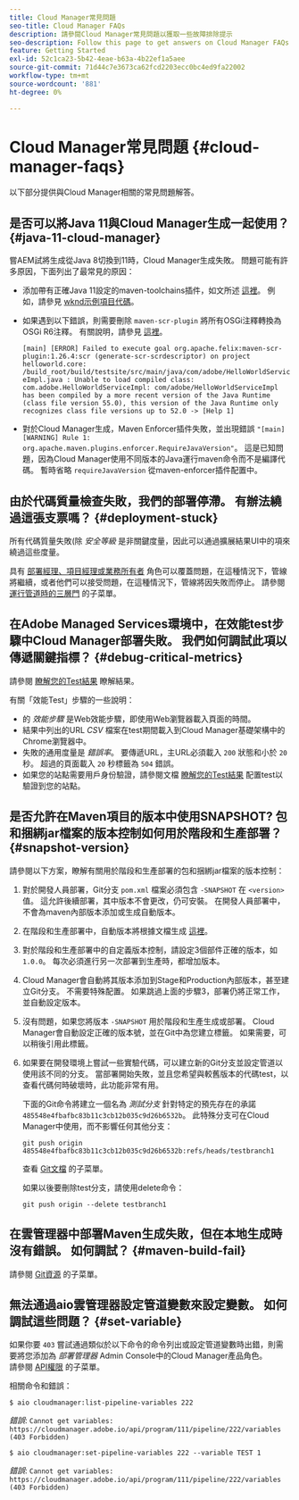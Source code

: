 ```yaml
---
title: Cloud Manager常見問題
seo-title: Cloud Manager FAQs
description: 請參閱Cloud Manager常見問題以獲取一些故障排除提示
seo-description: Follow this page to get answers on Cloud Manager FAQs
feature: Getting Started
exl-id: 52c1ca23-5b42-4eae-b63a-4b22ef1a5aee
source-git-commit: 71d44c7e3673ca62fcd2203ecc0bc4ed9fa22002
workflow-type: tm+mt
source-wordcount: '881'
ht-degree: 0%

---
```


# Cloud Manager常見問題 {#cloud-manager-faqs}

以下部分提供與Cloud Manager相關的常見問題解答。

## 是否可以將Java 11與Cloud Manager生成一起使用？ {#java-11-cloud-manager}

嘗AEM試將生成從Java 8切換到11時，Cloud Manager生成失敗。 問題可能有許多原因，下面列出了最常見的原因：

* 添加帶有正確Java 11設定的maven-toolchains插件，如文所述 [這裡](https://experienceleague.adobe.com/docs/experience-manager-cloud-manager/using/getting-started/create-application-project/using-the-wizard.html?lang=en#getting-started)。  例如，請參見 [wknd示例項目代碼](https://github.com/adobe/aem-guides-wknd/commit/6cb5238cb6b932735dcf91b21b0d835ae3a7fe75)。

* 如果遇到以下錯誤，則需要刪除 `maven-scr-plugin` 將所有OSGi注釋轉換為OSGi R6注釋。 有關說明，請參見 [這裡](https://cqdump.wordpress.com/2019/01/03/from-scr-annotations-to-osgi-annotations/)。

   `[main] [ERROR] Failed to execute goal org.apache.felix:maven-scr-plugin:1.26.4:scr (generate-scr-scrdescriptor) on project helloworld.core: /build_root/build/testsite/src/main/java/com/adobe/HelloWorldServiceImpl.java : Unable to load compiled class: com.adobe.HelloWorldServiceImpl: com/adobe/HelloWorldServiceImpl has been compiled by a more recent version of the Java Runtime (class file version 55.0), this version of the Java Runtime only recognizes class file versions up to 52.0 -> [Help 1]`

* 對於Cloud Manager生成，Maven Enforcer插件失敗，並出現錯誤 `"[main] [WARNING] Rule 1: org.apache.maven.plugins.enforcer.RequireJavaVersion"`。 這是已知問題，因為Cloud Manager使用不同版本的Java運行maven命令而不是編譯代碼。 暫時省略 `requireJavaVersion` 從maven-enforcer插件配置中。

## 由於代碼質量檢查失敗，我們的部署停滯。 有辦法繞過這張支票嗎？ {#deployment-stuck}

所有代碼質量失敗(除 *安全等級* 是非關鍵度量，因此可以通過擴展結果UI中的項來繞過這些度量。

具有 [部署經理、項目經理或業務所有者](https://experienceleague.adobe.com/docs/experience-manager-cloud-manager/using/requirements/setting-up-users-and-roles.html?lang=en#requirements) 角色可以覆蓋問題，在這種情況下，管線將繼續，或者他們可以接受問題，在這種情況下，管線將因失敗而停止。  請參閱 [運行管道時的三層門](https://experienceleague.adobe.com/docs/experience-manager-cloud-manager/using/how-to-use/understand-your-test-results.html?lang=en#how-to-use) 的子菜單。

## 在Adobe Managed Services環境中，在效能test步驟中Cloud Manager部署失敗。 我們如何調試此項以傳遞關鍵指標？ {#debug-critical-metrics}

請參閱 [瞭解您的Test結果](https://experienceleague.adobe.com/docs/experience-manager-cloud-manager/using/how-to-use/understand-your-test-results.html?lang=en#how-to-use) 瞭解結果。

有關「效能Test」步驟的一些說明：

* 的 *效能步驟* 是Web效能步驟，即使用Web瀏覽器載入頁面的時間。
* 結果中列出的URL *CSV* 檔案在test期間載入到Cloud Manager基礎架構中的Chrome瀏覽器中。
* 失敗的通用度量是 *錯誤率*。 要傳遞URL，主URL必須載入 `200` 狀態和小於 `20` 秒。 超過的頁面載入 `20` 秒標籤為 `504` 錯誤。
* 如果您的站點需要用戶身份驗證，請參閱文檔 [瞭解您的Test結果](understand-your-test-results.md#authenticated-performance-testing) 配置test以驗證到您的站點。

## 是否允許在Maven項目的版本中使用SNAPSHOT? 包和捆綁jar檔案的版本控制如何用於階段和生產部署？ {#snapshot-version}

請參閱以下方案，瞭解有關用於階段和生產部署的包和捆綁jar檔案的版本控制：

1. 對於開發人員部署，Git分支 `pom.xml` 檔案必須包含 `-SNAPSHOT` 在 `<version>` 值。 這允許後續部署，其中版本不會更改，仍可安裝。 在開發人員部署中，不會為maven內部版本添加或生成自動版本。

1. 在階段和生產部署中，自動版本將根據文檔生成 [這裡](https://experienceleague.adobe.com/docs/experience-manager-cloud-manager/using/managing-code/activating-maven-project.html?lang=en#managing-code)。

1. 對於階段和生產部署中的自定義版本控制，請設定3個部件正確的版本，如 `1.0.0`。 每次必須進行另一次部署到生產時，都增加版本。

1. Cloud Manager會自動將其版本添加到Stage和Production內部版本，甚至建立Git分支。 不需要特殊配置。 如果跳過上面的步驟3，部署仍將正常工作，並自動設定版本。

1. 沒有問題，如果您將版本 `-SNAPSHOT` 用於階段和生產生成或部署。 Cloud Manager會自動設定正確的版本號，並在Git中為您建立標籤。 如果需要，可以稍後引用此標籤。

1. 如果要在開發環境上嘗試一些實驗代碼，可以建立新的Git分支並設定管道以使用該不同的分支。 當部署開始失敗，並且您希望與較舊版本的代碼test，以查看代碼何時破壞時，此功能非常有用。

   下面的Git命令將建立一個名為 *測試分支* 針對特定的預先存在的承諾 `485548e4fbafbc83b11c3cb12b035c9d26b6532b`。  此特殊分支可在Cloud Manager中使用，而不影響任何其他分支：

   `git push origin 485548e4fbafbc83b11c3cb12b035c9d26b6532b:refs/heads/testbranch1`

   查看 [Git文檔](https://git-scm.com/book/en/v2/Git-Internals-Git-References) 的子菜單。

   如果以後要刪除test分支，請使用delete命令：

   `git push origin --delete testbranch1`

## 在雲管理器中部署Maven生成失敗，但在本地生成時沒有錯誤。 如何調試？ {#maven-build-fail}

請參閱 [Git資源](https://github.com/cqsupport/cloud-manager/blob/main/cm-build-step-fails.md) 的子菜單。

## 無法通過aio雲管理器設定管道變數來設定變數。 如何調試這些問題？ {#set-variable}

如果你要 `403` 嘗試通過類似於以下命令的命令列出或設定管道變數時出錯，則需要將您添加為 *部署管理器* Admin Console中的Cloud Manager產品角色。\
請參閱 [API權限](https://www.adobe.io/apis/experiencecloud/cloud-manager/docs.html#!AdobeDocs/cloudmanager-api-docs/master/permissions.md) 的子菜單。

相關命令和錯誤：

`$ aio cloudmanager:list-pipeline-variables 222`

*錯誤*: `Cannot get variables: https://cloudmanager.adobe.io/api/program/111/pipeline/222/variables (403 Forbidden)`

`$ aio cloudmanager:set-pipeline-variables 222 --variable TEST 1`

*錯誤*: `Cannot get variables: https://cloudmanager.adobe.io/api/program/111/pipeline/222/variables (403 Forbidden)`
